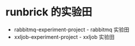 # runbrick 的实验田

* rabbitmq-experiment-project - rabbitmq 实验田
* xxljob-experiment-project - xxljob 实验田

